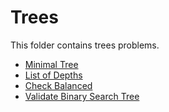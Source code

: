 # Trees

This folder contains trees problems.

* [Minimal Tree](Treefy)
* [List of Depths](List)
* [Check Balanced](Balanced)
* [Validate Binary Search Tree](ValidateBST)

